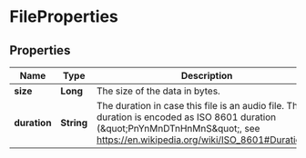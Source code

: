 # FileProperties

## Properties
Name | Type | Description | Notes
------------ | ------------- | ------------- | -------------
**size** | **Long** | The size of the data in bytes. |  [optional]
**duration** | **String** | The duration in case this file is an audio file. The duration is encoded as ISO 8601  duration (\&quot;PnYnMnDTnHnMnS\&quot;, see https://en.wikipedia.org/wiki/ISO_8601#Durations). |  [optional]
